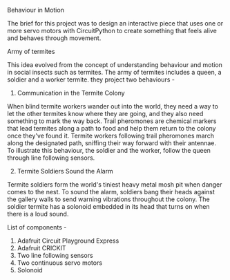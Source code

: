 Behaviour in Motion

The brief for this project was to design an interactive piece that uses one or more servo motors with CircuitPython to create something that feels alive and behaves through movement.

Army of termites

This idea evolved from the concept of understanding behaviour and motion in social insects such as termites. The army of termites includes a queen, a soldier and a worker termite. they project two behaviours -


1. Communication in the Termite Colony

When blind termite workers wander out into the world, they need a way to let the other termites know where they are going, and they also need something to mark the way back. Trail pheromones are chemical markers that lead termites along a path to food and help them return to the colony once they've found it. Termite workers following trail pheromones march along the designated path, sniffing their way forward with their antennae.
To illustrate this behaviour, the soldier and the worker, follow the queen through line following sensors.

2. Termite Soldiers Sound the Alarm

Termite soldiers form the world's tiniest heavy metal mosh pit when danger comes to the nest. To sound the alarm, soldiers bang their heads against the gallery walls to send warning vibrations throughout the colony.
The soldier termite has a solonoid embedded in its head that turns on when there is a loud sound.

List of components -
1. Adafruit Circuit Playground Express 
2. Adafruit CRICKIT
3. Two line following sensors
4. Two continuous servo motors
5. Solonoid

